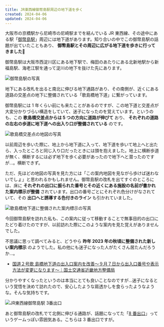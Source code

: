 ```yaml
---
title: JR東西線御幣島駅周辺の地下道を歩く
created: 2024-04-06
updated: 2024-04-06
---
```


大阪市の京橋駅から尼崎市の尼崎駅までを結んでいる JR 東西線、その途中にある駅「[御幣島駅](https://www.jr-odekake.net/eki/top?id=0612306)」周辺には地下道があります。知り合いの中でこの御幣島駅の話題が出ていたこともあり、 **御幣島駅とその周辺に広がる地下道を歩きに行ってきました🚶**

御幣島駅は大阪市西淀川区にある地下駅で、梅田のあたりにある北新地駅から新福島駅、海老江駅を通って淀川の地下を抜けた先にあります。

![御幣島駅の写真](d81e515f-7404-4735-74d4-66c6b5839700)

地下にある改札を出ると南北に伸びる地下通路があり、その南側が、近くにある道路の交差点の地下に整備されている「歌島橋地下道」に繋がっています。

御幣島駅には 1 年くらい前にも来たことがあるのですが、この地下道と交差点が大変分かりづらい構造をしていて、迷子になったのを覚えています。というのも、この **歌島橋交差点からは 5 つの方向に道路が伸びて** おり、 **それぞれの道路の左右の歩道に地下道への出入り口が整備されている** のです。

![歌島橋交差点の地図の写真](77b61b93-2a09-437a-68fd-a68225fe9200)

以前周辺を歩いた際に、地上から地下道に入って、地下道を歩いて地上へと出たら、入ったところと同じ入り口だったときには頭を抱えました。地上に横断歩道が無く、横断するには必ず地下を歩く必要があったので地下へと潜ったのですが…。横断できず。

ただ、先ほどの地図の写真を見た方には「この案内地図を見ながら歩けば迷わないでしょ」と思われるかもしれません。御幣島駅の改札を出てすぐのところには、床に **それぞれの出口に振られた番号とその近くにある施設の名前が書かれた案内標示が整備** されています。出口の番号ごとにそれぞれ色分けがなされていて、その **出口へと誘導する色付きのライン** も引かれていました。

![歌島橋地下道に整備された案内標示の写真](ec41ac93-056e-4f93-0b60-1c5d812f7b00)

今回御幣島駅を訪れた私も、この案内に従って移動することで無事目的の出口にたどり着けたのですが、以前訪れた際にこのような案内を見た覚えがありませんでした。

不思議に思って調べてみると、どうやら **昨年 2023 年の秋頃に整備された新しい案内標示** のようでした。私の他にも迷子になった人がたくさん居たんだろうか…。

- [国道２号歌 島橋地下道の出入口案内を改善～９月７日から出入口番号や表示方法が変更になります～｜国土交通省近畿地方整備局](https://www.kkr.mlit.go.jp/news/top/press/2023/20230627-2irigutiannai.html)

分かりやすくなったというのは本当にとても良いことなのですが…迷子になるという覚悟を決めて訪れたので、安心したような肩透かしを食らったようなような。そんな気持ちです。

![JR東西線御幣島駅 3番出口](522f4c3c-fb29-42da-e621-61f3a9655d00)

あと御幣島駅の改札でて北側に伸びる通路が、話題になってた「[8 番出口](https://store.steampowered.com/app/2653790/)」っていうゲームっぽい雰囲気ある。こちらは 3 番出口ですが。
